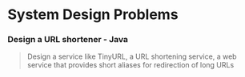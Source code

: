 # System Design Problems
### Design a URL shortener - Java
> Design a service like TinyURL, a URL shortening service, a web service that provides short aliases for redirection of long URLs
